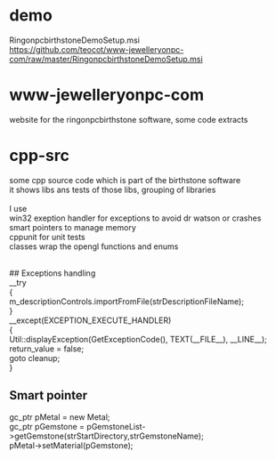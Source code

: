 # demo 
RingonpcbirthstoneDemoSetup.msi </br>
https://github.com/teocot/www-jewelleryonpc-com/raw/master/RingonpcbirthstoneDemoSetup.msi</br>

# www-jewelleryonpc-com
website for the ringonpcbirthstone software, some code extracts</br>

# cpp-src
some cpp source code which is part of the birthstone software<br/>
it shows libs ans tests of those libs, grouping of libraries <br/><br/>
I use <br/>
win32 exeption handler for exceptions to avoid dr watson or crashes<br/>
smart pointers to manage memory <br/>
cppunit for unit tests<br/>
classes wrap the opengl functions and enums<br/>

<br/>
## Exceptions handling<br/>
	__try<br/>
	{<br/>
		m_descriptionControls.importFromFile(strDescriptionFileName);<br/>
	}<br/>
	__except(EXCEPTION_EXECUTE_HANDLER)<br/>
	{<br/>
		Util::displayException(GetExceptionCode(), TEXT(__FILE__), __LINE__);<br/>
		return_value = false;<br/>
		goto cleanup;<br/>
	}<br/>
  
 ## Smart pointer <br/>
 gc_ptr<JMaterial> pMetal = new Metal;<br/>
 gc_ptr<JMaterial> pGemstone = pGemstoneList->getGemstone(strStartDirectory,strGemstoneName);<br/>
 pMetal->setMaterial(pGemstone);
	
